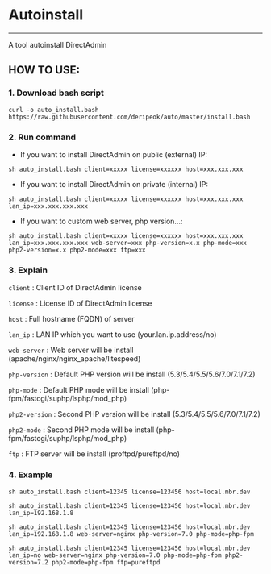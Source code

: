 # Autoinstall
---
A tool autoinstall DirectAdmin

## HOW TO USE:
### 1. Download bash script

`curl -o auto_install.bash https://raw.githubusercontent.com/deripeok/auto/master/install.bash`

### 2. Run command 
+ If you want to install DirectAdmin on public (external) IP:

`sh auto_install.bash client=xxxxx license=xxxxxx host=xxx.xxx.xxx`

+ If you want to install DirectAdmin on private (internal) IP:

`sh auto_install.bash client=xxxxx license=xxxxxx host=xxx.xxx.xxx lan_ip=xxx.xxx.xxx.xxx`

+ If you want to custom web server, php version...:

`sh auto_install.bash client=xxxxx license=xxxxxx host=xxx.xxx.xxx lan_ip=xxx.xxx.xxx.xxx web-server=xxx php-version=x.x php-mode=xxx php2-version=x.x php2-mode=xxx ftp=xxx`

### 3. Explain

`client`       : Client ID of DirectAdmin license

`license`     : License ID of DirectAdmin license

`host`         : Full hostname (FQDN) of server

`lan_ip`       : LAN IP which you want to use (your.lan.ip.address/no)

`web-server`   : Web server will be install (apache/nginx/nginx_apache/litespeed)

`php-version`  : Default PHP version will be install (5.3/5.4/5.5/5.6/7.0/7.1/7.2)

`php-mode`     : Default PHP mode will be install (php-fpm/fastcgi/suphp/lsphp/mod_php)

`php2-version` : Second PHP version will be install (5.3/5.4/5.5/5.6/7.0/7.1/7.2)

`php2-mode`    : Second PHP mode will be install (php-fpm/fastcgi/suphp/lsphp/mod_php)

`ftp`          : FTP server will be install (proftpd/pureftpd/no)

### 4. Example

`sh auto_install.bash client=12345 license=123456 host=local.mbr.dev`

`sh auto_install.bash client=12345 license=123456 host=local.mbr.dev lan_ip=192.168.1.8` 

`sh auto_install.bash client=12345 license=123456 host=local.mbr.dev lan_ip=192.168.1.8 web-server=nginx php-version=7.0 php-mode=php-fpm`

`sh auto_install.bash client=12345 license=123456 host=local.mbr.dev lan_ip=no web-server=nginx php-version=7.0 php-mode=php-fpm php2-version=7.2 php2-mode=php-fpm ftp=pureftpd`
